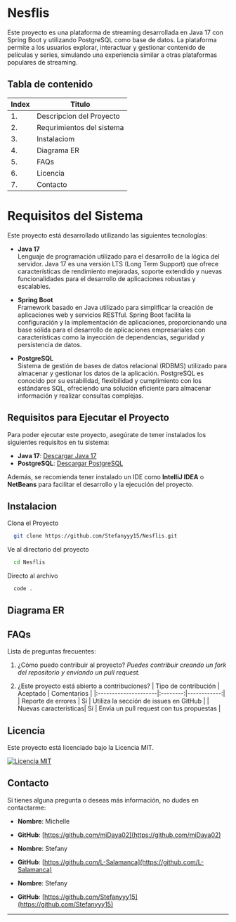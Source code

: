 # Nesflis

Este proyecto es una plataforma de streaming desarrollada en Java 17 con Spring Boot y utilizando PostgreSQL como base de datos. La plataforma permite a los usuarios explorar, interactuar y gestionar contenido de películas y series, simulando una experiencia similar a otras plataformas populares de streaming.

## Tabla de contenido

| Index | Titulo |
| ------ | --------------- |
| 1. | Descripcion del Proyecto |
| 2. | Requrimientos del sistema |
| 3. | Instalaciom |
| 4. | Diagrama ER|
| 5. | FAQs|
| 6. | Licencia |
| 7. | Contacto |

# Requisitos del Sistema

Este proyecto está desarrollado utilizando las siguientes tecnologías:

- **Java 17**  
  Lenguaje de programación utilizado para el desarrollo de la lógica del servidor. Java 17 es una versión LTS (Long Term Support) que ofrece características de rendimiento mejoradas, soporte extendido y nuevas funcionalidades para el desarrollo de aplicaciones robustas y escalables.

- **Spring Boot**  
  Framework basado en Java utilizado para simplificar la creación de aplicaciones web y servicios RESTful. Spring Boot facilita la configuración y la implementación de aplicaciones, proporcionando una base sólida para el desarrollo de aplicaciones empresariales con características como la inyección de dependencias, seguridad y persistencia de datos.

- **PostgreSQL**  
  Sistema de gestión de bases de datos relacional (RDBMS) utilizado para almacenar y gestionar los datos de la aplicación. PostgreSQL es conocido por su estabilidad, flexibilidad y cumplimiento con los estándares SQL, ofreciendo una solución eficiente para almacenar información y realizar consultas complejas.

## Requisitos para Ejecutar el Proyecto

Para poder ejecutar este proyecto, asegúrate de tener instalados los siguientes requisitos en tu sistema:

- **Java 17**: [Descargar Java 17](https://jdk.java.net/17/)
- **PostgreSQL**: [Descargar PostgreSQL](https://www.postgresql.org/download/)

Además, se recomienda tener instalado un IDE como **IntelliJ IDEA** o **NetBeans** para facilitar el desarrollo y la ejecución del proyecto.

## Instalacion

Clona el Proyecto

```bash
  git clone https://github.com/Stefanyyy15/Nesflis.git
```

Ve al directorio del proyecto

```bash
  cd Nesflis
```

Directo al archivo

```bash
  code .
```
## Diagrama ER

## FAQs
Lista de preguntas frecuentes:
1. ¿Cómo puedo contribuir al proyecto?
   _Puedes contribuir creando un fork del repositorio y enviando un pull request._

2. ¿Este proyecto está abierto a contribuciones?
   | Tipo de contribución | Aceptado | Comentarios |
   |:---------------------|:--------:|------------:|
   | Reporte de errores   | Sí       | Utiliza la sección de issues en GitHub |
   | Nuevas características| Sí      | Envía un pull request con tus propuestas |

## Licencia

Este proyecto está licenciado bajo la Licencia MIT. 

[![Licencia MIT](https://img.shields.io/badge/License-MIT-green.svg)](https://choosealicense.com/licenses/mit/)

## Contacto

Si tienes alguna pregunta o deseas más información, no dudes en contactarme:

- **Nombre**: Michelle
- **GitHub**: [https://github.com/miDaya02](https://github.com/miDaya02)

- **Nombre**: Stefany
- **GitHub**: [https://github.com/L-Salamanca](https://github.com/L-Salamanca)

- **Nombre**: Stefany
- **GitHub**: [https://github.com/Stefanyyy15](https://github.com/Stefanyyy15)

---
